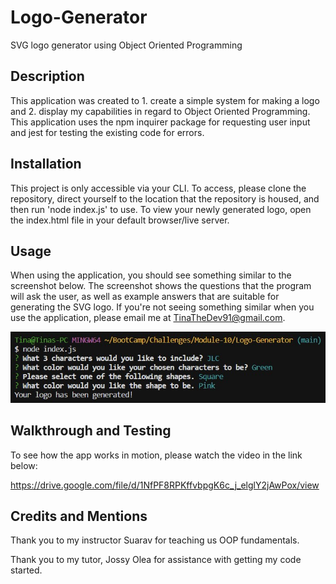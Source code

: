 # Logo-Generator

SVG logo generator using Object Oriented Programming

## Description

This application was created to 1. create a simple system for making a logo and 2. display my capabilities in regard to Object Oriented Programming. This application uses the npm inquirer package for requesting user input and jest for testing the existing code for errors.

## Installation

This project is only accessible via your CLI. To access, please clone the repository, direct yourself to the location that the repository is housed, and then run 'node index.js' to use. To view your newly generated logo, open the index.html file in your default browser/live server.


## Usage

When using the application, you should see something similar to the screenshot below. The screenshot shows the questions that the program will ask the user, as well as example answers that are suitable for generating the SVG logo. If you're not seeing something similar when you use the application, please email me at TinaTheDev91@gmail.com.

![questions-for-generating](./Assets/Code%20Questions.jpg)

## Walkthrough and Testing

To see how the app works in motion, please watch the video in the link below:

https://drive.google.com/file/d/1NfPF8RPKffvbpgK6c_j_elglY2jAwPox/view

## Credits and Mentions

Thank you to my instructor Suarav for teaching us OOP fundamentals.

Thank you to my tutor, Jossy Olea for assistance with getting my code started.